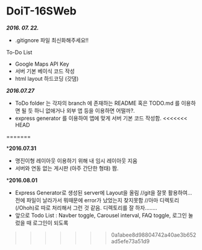 # DoiT-16SWeb

***2016. 07. 22.***
- .gitignore 파일 최신화해주세요!!

To-Do List
- Google Maps API Key
- 서버 기본 베이식 코드 작성
- html layout 하드코딩 (갓댐)

***2016.07.27***

- ToDo folder 는 각자의 branch 에 존재하는  README 혹은 TODO.md 를 이용하면 될 듯 하니 없애거나 외부 앱 등을 이용하면 어떨까?.
- express generator 를 이용하여 앱에 맞게 서버 기본 코드 작성함.
<<<<<<< HEAD
    
=======

***2016.07.31**

- 명진이형 레이아웃 이용하기 위해 내 임시 레이아웃 지움 
- 서버와 연동 없는 게시판 (아주 간단한 형태) 짬. 

***2016.08.01**
- Express Generator로 생성된 server에 Layout을 올림
    //git을 잘못 활용하여... 전에 파일이 날라가서 뭐때문에 error가 났었는지 찾지못함
    //아마 디렉토리(/Ohoh)로 따로 처리해서 그런 것 같음. 디렉토리를 잘 하자........
- 앞으로 Todo List : Navber toggle, Carousel interval, FAQ toggle, 로그인 눌렀을 때 로그인이 되도록
>>>>>>> 0a1abee8d98804742a40ae3b652ad5efe73a51d9
